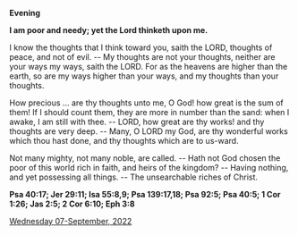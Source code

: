 **Evening**

**I am poor and needy; yet the Lord thinketh upon me.**
 
I know the thoughts that I think toward you, saith the LORD, thoughts of peace, and not of evil. -- My thoughts are not your thoughts, neither are your ways my ways, saith the LORD. For as the heavens are higher than the earth, so are my ways higher than your ways, and my thoughts than your thoughts.
 
How precious ... are thy thoughts unto me, O God! how great is the sum of them! If I should count them, they are more in number than the sand: when I awake, I am still with thee. -- LORD, how great are thy works! and thy thoughts are very deep. -- Many, O LORD my God, are thy wonderful works which thou hast done, and thy thoughts which are to us-ward.
 
Not many mighty, not many noble, are called. -- Hath not God chosen the poor of this world rich in faith, and heirs of the kingdom? -- Having nothing, and yet possessing all things. -- The unsearchable riches of Christ.  

**Psa 40:17; Jer 29:11; Isa 55:8,9; Psa 139:17,18; Psa 92:5; Psa 40:5; 1 Cor 1:26; Jas 2:5; 2 Cor 6:10; Eph 3:8**

[Wednesday 07-September, 2022](https://t.me/daily_light)
